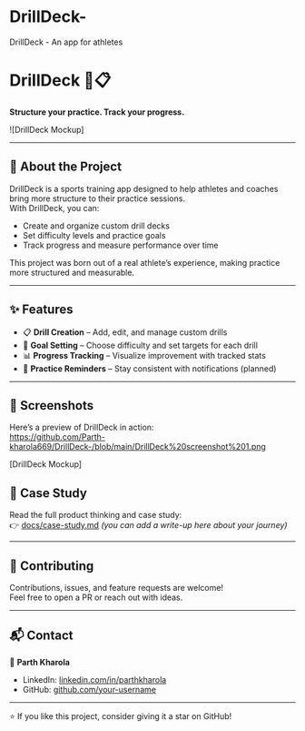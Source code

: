# DrillDeck-
DrillDeck - An app for athletes 
# DrillDeck 🏀📋
**Structure your practice. Track your progress.**

![DrillDeck Mockup] 

---

## 🚀 About the Project
DrillDeck is a sports training app designed to help athletes and coaches bring more structure to their practice sessions.  
With DrillDeck, you can:  
- Create and organize custom drill decks  
- Set difficulty levels and practice goals  
- Track progress and measure performance over time  

This project was born out of a real athlete’s experience, making practice more structured and measurable.

---

## ✨ Features
- 📋 **Drill Creation** – Add, edit, and manage custom drills  
- 🎯 **Goal Setting** – Choose difficulty and set targets for each drill  
- 📊 **Progress Tracking** – Visualize improvement with tracked stats  
- 🔔 **Practice Reminders** – Stay consistent with notifications (planned)  

---

## 📸 Screenshots
Here’s a preview of DrillDeck in action:  
https://github.com/Parth-kharola669/DrillDeck-/blob/main/DrillDeck%20screenshot%201.png

[DrillDeck Mockup]




## 📖 Case Study
Read the full product thinking and case study:  
👉 [docs/case-study.md](docs/case-study.md) *(you can add a write-up here about your journey)*

---

## 🤝 Contributing
Contributions, issues, and feature requests are welcome!  
Feel free to open a PR or reach out with ideas.  

---

## 📬 Contact
👤 **Parth Kharola**  
- LinkedIn: [linkedin.com/in/parthkharola](https://linkedin.com/in/parthkharola)  
- GitHub: [github.com/your-username](https://github.com/your-username)  

---

⭐ If you like this project, consider giving it a star on GitHub!
